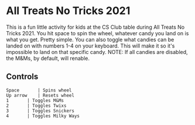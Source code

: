 # All Treats No Tricks 2021
This is a fun little activity for kids at the CS Club table during All Treats No Tricks 2021. You hit space to spin the wheel, whatever candy you land on is what you get. Pretty simple. You can also toggle what candies can be landed on with numbers 1-4 on your keyboard. This will make it so it's impossible to land on that specific candy. NOTE: If all candies are disabled, the M&Ms, by default, will renable.

## Controls

    Space		| Spins wheel
    Up arrow	| Resets wheel
    1	    | Toggles M&Ms
    2	    | Toggles Twixs
    3	    | Toggles Snickers
    4	    | Toggles Milky Ways
